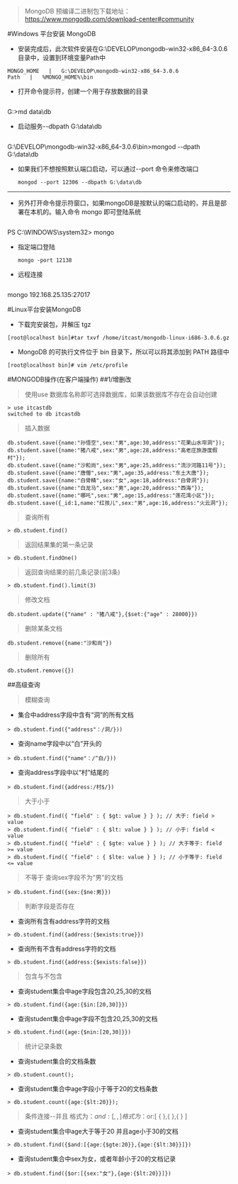 > MongoDB 预编译二进制包下载地址：https://www.mongodb.com/download-center#community

#Windows 平台安装 MongoDB
- 安装完成后，此次软件安装在G:\DEVELOP\mongodb-win32-x86_64-3.0.6 目录中，设置到环境变量Path中
```table
MONGO_HOME   |   G:\DEVELOP\mongodb-win32-x86_64-3.0.6
Path   |   %MONGO_HOME%\bin
```
- 打开命令提示符，创建一个用于存放数据的目录
    ```
G:\>md data\db

- 启动服务--dbpath G:\data\db
    ````
G:\DEVELOP\mongodb-win32-x86_64-3.0.6\bin>mongod --dpath G:\data\db

- 如果我们不想按照默认端口启动，可以通过--port 命令来修改端口
    ```
    mongod --port 12306 --dbpath G:\data\db
    
-------------------
- 另外打开命令提示符窗口，如果mongoDB是按默认的端口启动的，并且是部署在本机的。输入命令 mongo 即可登陆系统 
    ````
PS C:\WINDOWS\system32> mongo

- 指定端口登陆
    ```
    mongo -port 12138
- 远程连接
    ```
mongo 192.168.25.135:27017



#Linux平台安装MongoDB
- 下载完安装包，并解压 tgz
```
[root@localhost bin]#tar txvf /home/itcast/mongodb-linux-i686-3.0.6.gz
```
- MongoDB 的可执行文件位于 bin 目录下，所以可以将其添加到 PATH 路径中
```
[root@localhost bin]# vim /etc/profile

```
#MONGODB操作(在客户端操作)
##1/增删改
> 使用use 数据库名称即可选择数据库，如果该数据库不存在会自动创建
```
> use itcastdb
switched to db itcastdb
```
> 插入数据
```
db.student.save({name:"孙悟空",sex:"男",age:30,address:"花果山水帘洞"});
db.student.save({name:"猪八戒",sex:"男",age:28,address:"高老庄旅游度假村"});
db.student.save({name:"沙和尚",sex:"男",age:25,address:"流沙河路11号"});
db.student.save({name:"唐僧",sex:"男",age:35,address:"东土大唐"});
db.student.save({name:"白骨精",sex:"女",age:18,address:"白骨洞"});
db.student.save({name:"白龙马",sex:"男",age:20,address:"西海"});
db.student.save({name:"哪吒",sex:"男",age:15,address:"莲花湾小区"});
db.student.save({_id:1,name:"红孩儿",sex:"男",age:16,address:"火云洞"});
```
> 查询所有
```
> db.student.find()
```
> 返回结果集的第一条记录
```
> db.student.findOne()
```
> 返回查询结果的前几条记录(前3条)
```
> db.student.find().limit(3)
```
> 修改文档
```
db.student.update({"name" : "猪八戒"},{$set:{"age" : 28000}})
```
> 删除某条文档
```
db.student.remove({name:"沙和尚"})
```
> 删除所有
```
db.student.remove({})
```
##高级查询
> 模糊查询

- 集合中address字段中含有“洞”的所有文档
```
> db.student.find({"address"：/洞/}))
```
- 查询name字段中以“白”开头的
```
> db.student.find({"name"：/^白/}))
```
- 查询address字段中以“村”结尾的
```
> db.student.find({address:/村$/})
```
> 大于小于
```
> db.student.find({ "field" : { $gt: value } } ); // 大于: field > value
> db.student.find({ "field" : { $lt: value } } ); // 小于: field < value
> db.student.find({ "field" : { $gte: value } } ); // 大于等于: field >= value
> db.student.find({ "field" : { $lte: value } } ); // 小于等于: field <= value
```
> 不等于
> 查询sex字段不为“男”的文档
```
> db.student.find({sex:{$ne:男}})
```
> 判断字段是否存在
- 查询所有含有address字符的文档
```
> db.student.find({address:{$exists:true}})
```
- 查询所有不含有address字符的文档
```
> db.student.find({address:{$exists:false}})
```
> 包含与不包含
- 查询student集合中age字段包含20,25,30的文档
```
> db.student.find({age:{$in:[20,30]}})
```
- 查询student集合中age字段不包含20,25,30的文档
```
> db.student.find({age:{$nin:[20,30]}})
```
> 统计记录条数
- 查询student集合的文档条数
```
> db.student.count();
```
- 查询student集合中age字段小于等于20的文档条数
```
> db.student.count({age:{$lt:20}});
```
> 条件连接--并且
> 格式为：$and:[ {  },{  },{   } ]
> 格式为：$or:[ {  },{  },{   } ]
- 查询student集合中age大于等于20 并且age小于30的文档
```
> db.student.find({$and:[{age:{$gte:20}},{age:{$lt:30}}]})
```
- 查询student集合中sex为女，或者年龄小于20的文档记录
```
> db.student.find({$or:[{sex:"女"},{age:{$lt:20}}]})
```
